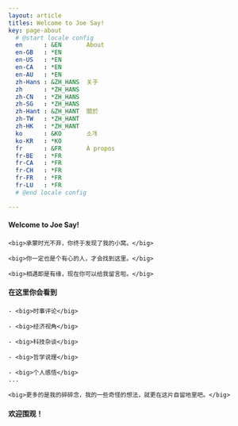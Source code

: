 ```yaml
---
layout: article
titles: Welcome to Joe Say!
key: page-about
  # @start locale config
  en      : &EN       About
  en-GB   : *EN
  en-US   : *EN
  en-CA   : *EN
  en-AU   : *EN
  zh-Hans : &ZH_HANS  关于
  zh      : *ZH_HANS
  zh-CN   : *ZH_HANS
  zh-SG   : *ZH_HANS
  zh-Hant : &ZH_HANT  關於
  zh-TW   : *ZH_HANT
  zh-HK   : *ZH_HANT
  ko      : &KO       소개
  ko-KR   : *KO
  fr      : &FR       À propos
  fr-BE   : *FR
  fr-CA   : *FR
  fr-CH   : *FR
  fr-FR   : *FR
  fr-LU   : *FR
  # @end locale config

---
```


<!-- ---我是一条分割线--- -->

#### Welcome to Joe Say!
    
    <big>承蒙时光不弃，你终于发现了我的小窝。</big>
    
    <big>你一定也是个有心的人，才会找到这里。</big>
    
    <big>相遇即是有缘，现在你可以给我留言啦。</big>
    
#### 在这里你会看到

    - <big>时事评论</big>
    
    - <big>经济视角</big>
    
    - <big>科技杂谈</big>
    
    - <big>哲学说理</big>
    
    - <big>个人感悟</big>
    ...
    
    <big>更多的是我的碎碎念，我的一些奇怪的想法，就更在这片自留地里吧。</big>
    
#### 欢迎围观！


